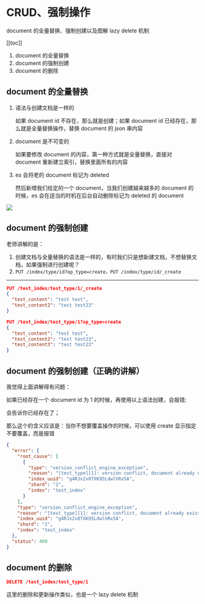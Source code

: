 # CRUD、强制操作

document 的全量替换、强制创建以及图解 lazy delete 机制

[[toc]]

1. document 的全量替换
2. document 的强制创建
3. document 的删除

## document 的全量替换


1. 语法与创建文档是一样的

    如果 document id 不存在，那么就是创建；如果 document id 已经存在，那么就是全量替换操作，替换 document 的 json 串内容
2. document 是不可变的

    如果要修改 document 的内容，第一种方式就是全量替换，直接对 document 重新建立索引，替换里面所有的内容
3. es 会将老的 document 标记为 deleted

    然后新增我们给定的一个 document，当我们创建越来越多的 document 的时候，es 会在适当的时机在后台自动删除标记为 deleted 的 document

![](https://txxs.github.io/pic/imocc/elasticsearch-core/markdown-img-paste-2019010223394843.png)

## document 的强制创建

老师讲解的是：


1. 创建文档与全量替换的语法是一样的，有时我们只是想新建文档，不想替换文档，如果强制进行创建呢？
2. `PUT /index/type/id?op_type=create，PUT /index/type/id/_create`

-------------

```json
PUT /test_index/test_type/1/_create
{
  "test_content": "test test",
  "test_content2": "test test23"
}

PUT /test_index/test_type/1?op_type=create
{
  "test_content": "test test",
  "test_content2": "test test23",
  "test_content3": "test test23"
}
```
## document 的强制创建（正确的讲解）

我觉得上面讲解得有问题：

如果已经存在一个 document id 为 1 的时候，再使用以上语法创建，会报错;

会告诉你已经存在了；

那么这个的含义应该是：当你不想要覆盖操作的时候，可以使用 create 显示指定不要覆盖，而是报错

```json
{
  "error": {
    "root_cause": [
      {
        "type": "version_conflict_engine_exception",
        "reason": "[test_type][1]: version conflict, document already exists (current version [3])",
        "index_uuid": "g4RJx2v8TXK95LdwlhRx5A",
        "shard": "2",
        "index": "test_index"
      }
    ],
    "type": "version_conflict_engine_exception",
    "reason": "[test_type][1]: version conflict, document already exists (current version [3])",
    "index_uuid": "g4RJx2v8TXK95LdwlhRx5A",
    "shard": "2",
    "index": "test_index"
  },
  "status": 409
}
```

## document 的删除

```json
DELETE /test_index/test_type/1
```

这里的删除和更新操作类似，也是一个 lazy delete 机制
